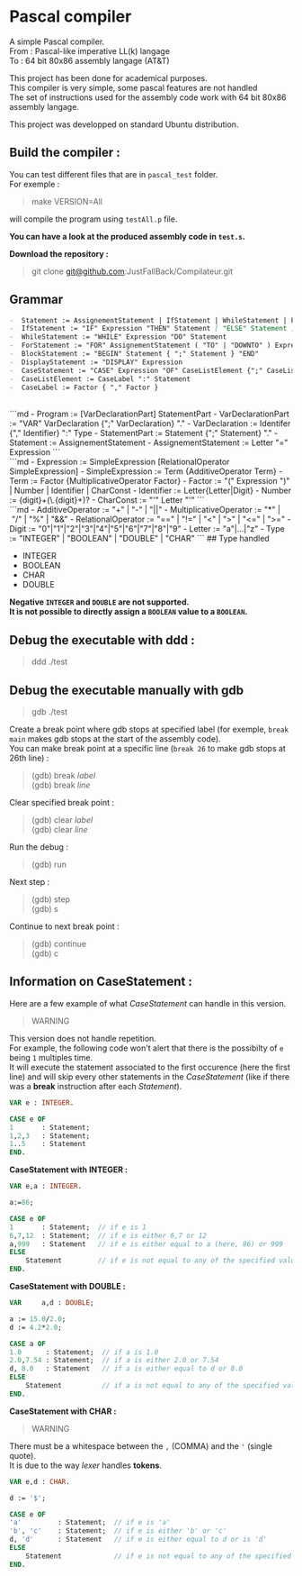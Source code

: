 # Pascal compiler

A simple Pascal compiler.<br>
From : Pascal-like imperative LL(k) langage<br>
To : 64 bit 80x86 assembly langage (AT&T)

This project has been done for academical purposes.<br>
This compiler is very simple, some pascal features are not handled<br>
The set of instructions used for the assembly code work with 64 bit 80x86 assembly langage.

This project was developped on standard Ubuntu distribution.

## Build the compiler :
You can test different files that are in `pascal_test` folder.<br>
For exemple :

> make VERSION=All

will compile the program using `testAll.p` file.

**You can have a look at the produced assembly code in `test.s`.**

**Download the repository :**

> git clone git@github.com:JustFallBack/Compilateur.git

## Grammar

```md
-  Statement := AssignementStatement | IfStatement | WhileStatement | ForStatement | BlockStatement | DisplayStatement | CaseStatement
-  IfStatement := "IF" Expression "THEN" Statement [ "ELSE" Statement ]
-  WhileStatement := "WHILE" Expression "DO" Statement
-  ForStatement := "FOR" AssignementStatement ( "TO" | "DOWNTO" ) Expression "DO" Statement
-  BlockStatement := "BEGIN" Statement { ";" Statement } "END"
-  DisplayStatement := "DISPLAY" Expression
-  CaseStatement := "CASE" Expression "OF" CaseListElement {";" CaseListElement} ["ELSE" Statement] "END"
-  CaseListElement := CaseLabel ":" Statement
-  CaseLabel := Factor { "," Factor }
```
<br>
```md
-  Program := [VarDeclarationPart] StatementPart
-  VarDeclarationPart := "VAR" VarDeclaration {";" VarDeclaration} "."
-  VarDeclaration := Identifer {"," Identifier} ":" Type
-  StatementPart := Statement {";" Statement} "."
-  Statement := AssignementStatement
-  AssignementStatement := Letter "=" Expression
```
<br>
```md
-  Expression := SimpleExpression [RelationalOperator SimpleExpression]
-  SimpleExpression := Term {AdditiveOperator Term}
-  Term := Factor {MultiplicativeOperator Factor}
-  Factor := "(" Expression ")" | Number | Identifier | CharConst
-  Identifier := Letter{Letter|Digit}
-  Number := {digit}+(\.{digit}+)?
-  CharConst := "'" Letter "'"
```
<br>
```md
-  AdditiveOperator := "+" | "-" | "||"
-  MultiplicativeOperator := "*" | "/" | "%" | "&&"
-  RelationalOperator := "==" | "!=" | "<" | ">" | "<=" | ">="  
-  Digit := "0"|"1"|"2"|"3"|"4"|"5"|"6"|"7"|"8"|"9"
-  Letter := "a"|...|"z"
-  Type := "INTEGER" | "BOOLEAN" | "DOUBLE" | "CHAR"
```
## Type handled

- INTEGER
- BOOLEAN
- CHAR
- DOUBLE

**Negative `INTEGER` and `DOUBLE` are not supported.**<br>
**It is not possible to directly assign a `BOOLEAN` value to a `BOOLEAN`.**

## Debug the executable with ddd :

> ddd ./test

## Debug the executable manually with gdb 

> gdb ./test

Create a break point where gdb stops at specified label (for exemple, `break main` makes gdb stops at the start of the assembly code).<br>
You can make break point at a specific line (`break 26` to make gdb stops at 26th line) :
>(gdb) break _label_<br>
>(gdb) break _line_

Clear specified break point :
>(gdb) clear _label_<br>
>(gdb) clear _line_

Run the debug :
>(gdb) run

Next step :
>(gdb) step<br>
>(gdb) s

Continue to next break point :
>(gdb) continue<br>
>(gdb) c


## Information on CaseStatement :

Here are a few example of what *CaseStatement* can handle in this version.<br>

>WARNING<br>

This version does not handle repetition.<br>
For example, the following code won't alert that there is the possibilty of `e` being `1` multiples time.<br>
It will execute the statement associated to the first occurence (here the first line) and will skip every other statements in the *CaseStatement* (like if there was a **break** instruction after each *Statement*).<br>

```pascal
VAR e : INTEGER.

CASE e OF
1       : Statement;
1,2,3   : Statement;  
1..5    : Statement  
END.
```

**CaseStatement with INTEGER :**

```pascal
VAR e,a : INTEGER.

a:=86;

CASE e OF
1       : Statement;  // if e is 1
6,7,12  : Statement;  // if e is either 6,7 or 12
a,999   : Statement   // if e is either equal to a (here, 86) or 999
ELSE
    Statement         // if e is not equal to any of the specified value
END.
```

**CaseStatement with DOUBLE :**

```pascal
VAR     a,d : DOUBLE;

a := 15.0/2.0;
d := 4.2*2.0;

CASE a OF
1.0      : Statement;  // if a is 1.0
2.0,7.54 : Statement;  // if a is either 2.0 or 7.54
d, 8.0   : Statement   // if a is either equal to d or 8.0
ELSE
    Statement          // if a is not equal to any of the specified value
END.
```

**CaseStatement with CHAR :**

>WARNING<br>

There must be a whitespace between the `,` (COMMA) and the `'` (single quote).<br>
It is due to the way *lexer* handles **tokens**.<br>

```pascal
VAR e,d : CHAR.

d := '$';

CASE e OF
'a'         : Statement;  // if e is 'a'
'b', 'c'    : Statement;  // if e is either 'b' or 'c'
d, 'd'      : Statement   // if e is either equal to d or is 'd'
ELSE
    Statement             // if e is not equal to any of the specified value
END.
```